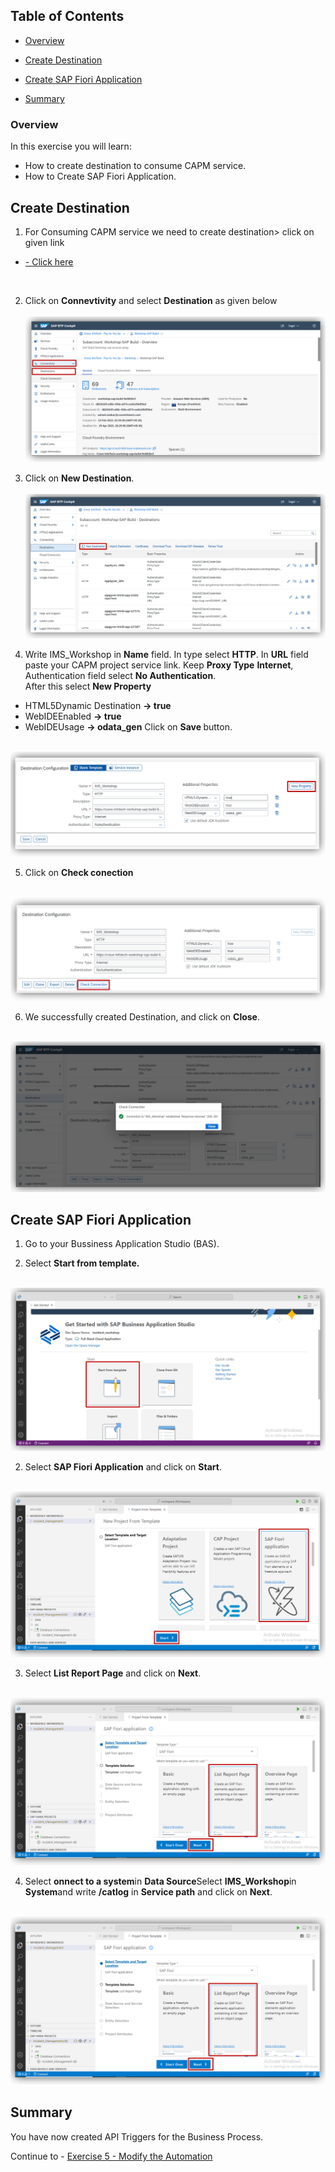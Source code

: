 ## Table of Contents
 - [Overview](#overview)
 - [Create Destination](#destination)
 - [Create SAP Fiori Application](#FioriApp)


 - [Summary](#summary)

### Overview <a name="overview"></a>

In this exercise you will learn:

- How to create destination to consume CAPM service.
- How to Create SAP Fiori Application.


## Create Destination <a name="destination"></a>

1. For Consuming CAPM service we need to create destination> click on given link <br>
-   [- Click here](https://emea.cockpit.btp.cloud.sap/cockpit/#/globalaccount/af288739-c527-4b65-b66d-0ed5e4010878/subaccount/d8241bf3-e68c-436e-a074-ced1e90d59ed/subaccountoverview)
<br>

2. Click on <b>Connevtivity</b> and select <b>Destination</b> as given below<br><br>
    ![01](./images//01.png)

3. Click on <b>New Destination</b>.<br><br>
    ![02](./images//02.png)

4. Write IMS_Workshop in <b>Name</b> field. In type select <b>HTTP</b>. In <b>URL</b> field paste your CAPM project service link. Keep <b>Proxy Type</b> <b>Internet</b>, Authentication field select <b>No Authentication</b>.<br>
After this select <b>New Property</b>
- HTML5Dynamic Destination <b>-> true</b>
- WebIDEEnabled <b>-> true</b>
- WebIDEUsage <b>-> odata_gen</b>
Click on <b>Save </b>button.
<br><br>

![03](./images//03.png)


5. Click on <b>Check conection</b>
<br><br>

![03](./images//06.png)

6. We successfully created Destination, and click on <b>Close</b>.
<br><br>

![03](./images//07.png)

## Create SAP Fiori Application <a name="FioriApp"></a>

1. Go to your Bussiness Application Studio (BAS).

2. Select <b>Start from template.</b>
<br><br>

![03](./images//08.png)

2. Select <b>SAP Fiori Application</b> and click on <b>Start</b>.
<br><br>

![03](./images//04.png)

3. Select <b>List Report Page</b> and click on <b>Next</b>.
<br><br>

![03](./images//05.png)

4. Select <b>onnect to a system</b>in <b>Data Source</b>Select <b>IMS_Workshop</b>in <b>System</b>and write <b>/catlog</b> in <b>Service path</b> and click on <b>Next</b>.
<br><br>

![03](./images//05.png)

## Summary <a name="summary"></a>

You have now created API Triggers for the Business Process.

Continue to - [Exercise 5 - Modify the Automation](../5_ModifyAutomation/Readme.md)
